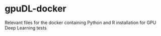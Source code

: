 # gpuDL-docker
Relevant files for the docker containing Python and R installation for GPU Deep Learning tests

